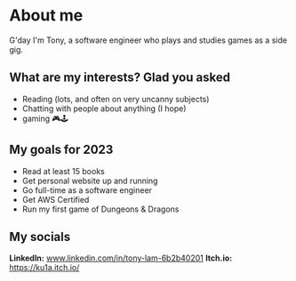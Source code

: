 # About me
G'day I'm Tony, a software engineer who plays and studies games as a side gig.

## What are my interests? Glad you asked
- Reading (lots, and often on very uncanny subjects)
- Chatting with people about anything (I hope)
- gaming 🎮🕹


## My goals for 2023
- Read at least 15 books
- Get personal website up and running
- Go full-time as a software engineer
- Get AWS Certified
- Run my first game of Dungeons & Dragons

## My socials 
**LinkedIn:** www.linkedin.com/in/tony-lam-6b2b40201
**Itch.io:** https://ku1a.itch.io/
<!---
ku1a/ku1a is a ✨ special ✨ repository because its `README.md` (this file) appears on your GitHub profile.
You can click the Preview link to take a look at your changes.
--->
